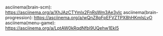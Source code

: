 asciinema(brain-scm): https://asciinema.org/a/XhJAzCTYmlx2FnRsWm3Ae3yIc
asciinema(brain-progression): https://asciinema.org/a/wQnZ8pFpEFVZTPX8hHKmlsLvO
asciinema(menu-game): https://asciinema.org/a/LptAW0kRqdNfbl9UQehw1EkI5